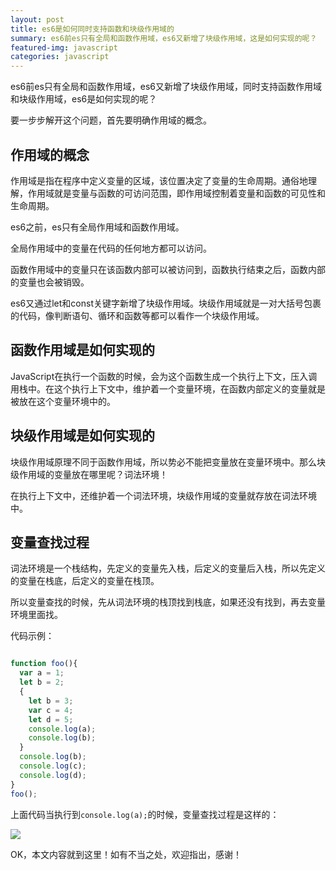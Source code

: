 ```yaml
---
layout: post
title: es6是如何同时支持函数和块级作用域的
summary: es6前es只有全局和函数作用域，es6又新增了块级作用域，这是如何实现的呢？
featured-img: javascript
categories: javascript
---
```


es6前es只有全局和函数作用域，es6又新增了块级作用域，同时支持函数作用域和块级作用域，es6是如何实现的呢？

要一步步解开这个问题，首先要明确作用域的概念。

## 作用域的概念

作用域是指在程序中定义变量的区域，该位置决定了变量的生命周期。通俗地理解，作用域就是变量与函数的可访问范围，即作用域控制着变量和函数的可见性和生命周期。

es6之前，es只有全局作用域和函数作用域。

全局作用域中的变量在代码的任何地方都可以访问。

函数作用域中的变量只在该函数内部可以被访问到，函数执行结束之后，函数内部的变量也会被销毁。

es6又通过let和const关键字新增了块级作用域。块级作用域就是一对大括号包裹的代码，像判断语句、循环和函数等都可以看作一个块级作用域。

## 函数作用域是如何实现的

JavaScript在执行一个函数的时候，会为这个函数生成一个执行上下文，压入调用栈中。在这个执行上下文中，维护着一个变量环境，在函数内部定义的变量就是被放在这个变量环境中的。

## 块级作用域是如何实现的

块级作用域原理不同于函数作用域，所以势必不能把变量放在变量环境中。那么块级作用域的变量放在哪里呢？词法环境！

在执行上下文中，还维护着一个词法环境，块级作用域的变量就存放在词法环境中。

## 变量查找过程

词法环境是一个栈结构，先定义的变量先入栈，后定义的变量后入栈，所以先定义的变量在栈底，后定义的变量在栈顶。

所以变量查找的时候，先从词法环境的栈顶找到栈底，如果还没有找到，再去变量环境里面找。

代码示例：

```javascript

function foo(){
  var a = 1;
  let b = 2;
  {
    let b = 3;
    var c = 4;
    let d = 5;
    console.log(a);
    console.log(b);
  }
  console.log(b);
  console.log(c);
  console.log(d);
}   
foo();
```

上面代码当执行到`console.log(a);`的时候，变量查找过程是这样的：

![]({{site.url}}{{site.baseurl}}/assets/img/no_subject/block_scope.png)

OK，本文内容就到这里！如有不当之处，欢迎指出，感谢！